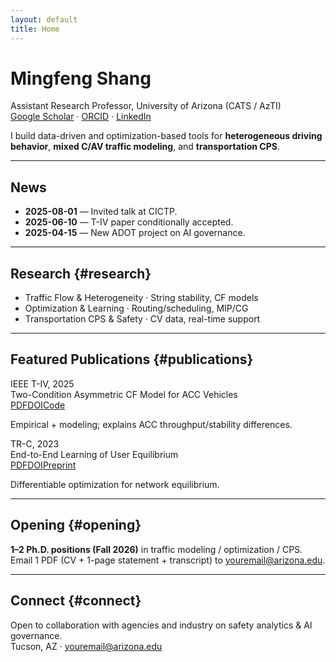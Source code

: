 ```yaml
---
layout: default
title: Home
---
```


# Mingfeng Shang
Assistant Research Professor, University of Arizona (CATS / AzTI)  
[Google Scholar](https://scholar.google.com/) · [ORCID](https://orcid.org/) · [LinkedIn](https://www.linkedin.com/) 

I build data-driven and optimization-based tools for **heterogeneous driving behavior**, **mixed C/AV traffic modeling**, and **transportation CPS**.

---

## News
- **2025-08-01** — Invited talk at CICTP.
- **2025-06-10** — T-IV paper conditionally accepted.
- **2025-04-15** — New ADOT project on AI governance.

---

## Research {#research}
- Traffic Flow & Heterogeneity · String stability, CF models  
- Optimization & Learning · Routing/scheduling, MIP/CG  
- Transportation CPS & Safety · CV data, real-time support

---

## Featured Publications {#publications}
<div class="grid">
  <div class="card">
    <div class="meta">IEEE T-IV, 2025</div>
    <div class="title">Two-Condition Asymmetric CF Model for ACC Vehicles</div>
    <div class="links"><a href="#">PDF</a><a href="#">DOI</a><a href="#">Code</a></div>
    <p>Empirical + modeling; explains ACC throughput/stability differences.</p>
  </div>
  <div class="card">
    <div class="meta">TR-C, 2023</div>
    <div class="title">End-to-End Learning of User Equilibrium</div>
    <div class="links"><a href="#">PDF</a><a href="#">DOI</a><a href="#">Preprint</a></div>
    <p>Differentiable optimization for network equilibrium.</p>
  </div>
</div>

---

## Opening {#opening}
**1–2 Ph.D. positions (Fall 2026)** in traffic modeling / optimization / CPS.  
Email 1 PDF (CV + 1-page statement + transcript) to youremail@arizona.edu.

---

## Connect {#connect}
Open to collaboration with agencies and industry on safety analytics & AI governance.  
Tucson, AZ · youremail@arizona.edu

